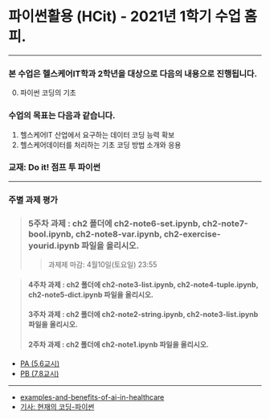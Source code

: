 # **파이썬활용 (HCit)** - 2021년 1학기 수업 홈피.
---
### 본 수업은 헬스케어IT학과 2학년을 대상으로 다음의 내용으로 진행됩니다.

0. 파이썬 코딩의 기초

### 수업의 목표는 다음과 같습니다.
1. 헬스케어IT 산업에서 요구하는 데이터 코딩 능력 확보
2. 헬스케어데이터를 처리하는 기초 코딩 방법 소개와 응용
### 교재:  Do it! 점프 투 파이썬
---
### 주별 과제 평가
> ### 5주차 과제 : ch2 폴더에 ch2-note6-set.ipynb, ch2-note7-bool.ipynb, ch2-note8-var.ipynb, ch2-exercise-yourid.ipynb 파일을 올리시오.
> > 과제제 마감: 4월10일(토요일) 23:55

> #### 4주차 과제 : ch2 폴더에 ch2-note3-list.ipynb, ch2-note4-tuple.ipynb, ch2-note5-dict.ipynb 파일을 올리시오.
> #### 3주차 과제 : ch2 폴더에 ch2-note2-string.ipynb, ch2-note3-list.ipynb 파일을 올리시오.
> #### 2주차 과제 : ch2 폴더에 ch2-note1.ipynb 파일을 올리시오.
  
- [PA (5,6교시)](https://github.com/Redwoods/Py/blob/master/py-doit/DOit/PA_report.md)
- [PB (7,8교시)](https://github.com/Redwoods/Py/blob/master/py-doit/DOit/PB_report.md)
---
* [examples-and-benefits-of-ai-in-healthcare](https://becominghuman.ai/the-examples-and-benefits-of-ai-in-healthcare-71256107f6b7)
* [기사: 현재의 코딩-파이썬](https://www.hankookilbo.com/News/Read/A2021032113490004574?dtype=1&dtypecode=031523ee-0278-4a92-9283-09447d88627c&did=NA&prnewsid=A2021032117200002602)
